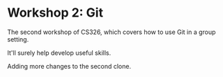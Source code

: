 # Workshop 2: Git

The second workshop of CS326, which covers how to use Git in a group setting.

It'll surely help develop useful skills.

Adding more changes to the second clone.
